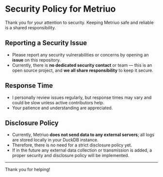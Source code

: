 # Security Policy for Metriuo

Thank you for your attention to security. Keeping Metriuo safe and reliable is a shared responsibility.

## Reporting a Security Issue

- Please report any security vulnerabilities or concerns by opening an **issue** on this repository.
- Currently, there is **no dedicated security contact** or team — this is an open source project, and **we all share responsibility** to keep it secure.

## Response Time

- I personally review issues regularly, but response times may vary and could be slow unless active contributors help.
- Your patience and understanding are appreciated.

## Disclosure Policy

- Currently, Metriuo **does not send data to any external servers**; all logs are stored locally in your DuckDB instance.
- Therefore, there is no need for a strict disclosure policy yet.
- If in the future any external data collection or transmission is added, a proper security and disclosure policy will be implemented.

---

Thank you for helping!
